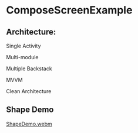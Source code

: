 # ComposeScreenExample
## Architecture:
Single Activity

Multi-module

Multiple Backstack

MVVM

Clean Architecture
## Shape Demo
[ShapeDemo.webm](https://github.com/Velord/ComposeScreenExample/assets/33905170/c5cbd5ca-8cb3-4efb-8601-10994eb011a5)

